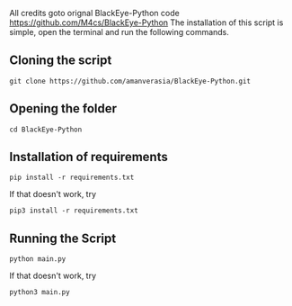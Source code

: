 All credits goto orignal BlackEye-Python code https://github.com/M4cs/BlackEye-Python
The installation of this script is simple, open the terminal and run the following commands.

## Cloning the script
```
git clone https://github.com/amanverasia/BlackEye-Python.git
```

## Opening the folder
```
cd BlackEye-Python
```

## Installation of requirements
```
pip install -r requirements.txt
```

If that doesn't work, try
```
pip3 install -r requirements.txt
```

## Running the Script
```
python main.py
```

If that doesn't work, try
```
python3 main.py
```
